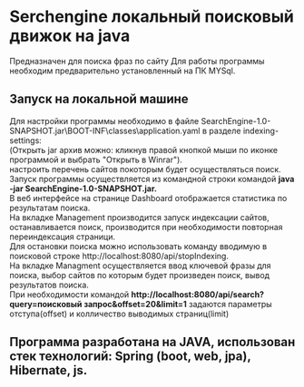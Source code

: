 

<h1>Serchengine локальный поисковый движок на java</h1> 
<p>Предназначен для поиска фраз по сайту Для работы программы необходим предварительно установленный на ПК MYSql. <br>
<h2>  Запуск на локальной машине</h2>
Для настройки программы необходимо в файле SearchEngine-1.0-SNAPSHOT.jar\BOOT-INF\classes\application.yaml в разделе indexing-settings: <br>
(Открыть jar архив можно: кликнув правой кнопкой мыши по иконке программой и выбрать "Открыть в Winrar").<br>
настроить перечень сайтов покоторым будет осуществляться поиск.<br>
Запуск программы осуществляется из командной строки командой <b>java -jar SearchEngine-1.0-SNAPSHOT.jar.</b><br>
В веб интерфейсе на странице Dashboard отображается статистика по результатам поиска.<br>
На вкладке Management производится запуск индексации сайтов, останавливается поиск, производится при необходимости повторная переиндексация страници.<br>
Для остановки поиска можно использовать команду вводимую в поисковой строке http://localhost:8080/api/stopIndexing.<br>
На вкладке Managment осуществляется ввод ключевой фразы для поиска, выбор сайтов по которым будет произведен поиск, вывод результатов поиска.<br>
При необходимости командой <b>http://localhost:8080/api/search?query=поисковый запрос&offset=20&limit=1</b> задаются параметры отступа(offset) и колличество выводимых страниц(limit)<br>
<h2> Программа разработана на JAVA, использован стек технологий: Spring (boot, web, jpa), Hibernate, js.</h2> 

